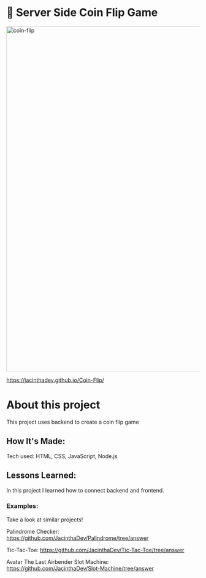 # 💸 Server Side Coin Flip Game

<img width="898" alt="coin-flip" src="https://github.com/JacinthaDev/Coin-Flip/assets/129231721/090d2d76-4c2f-40f2-8b60-9b9f73622b34">


https://jacinthadev.github.io/Coin-Flip/

# About this project
This project uses backend to create a coin flip game


## How It's Made:
Tech used: HTML, CSS, JavaScript, Node.js


## Lessons Learned:
In this project I learned how to connect backend and frontend.  

### Examples:
Take a look at similar projects!

Palindrome Checker: https://github.com/JacinthaDev/Palindrome/tree/answer

Tic-Tac-Toe: https://github.com/JacinthaDev/Tic-Tac-Toe/tree/answer

Avatar The Last Airbender Slot Machine: https://github.com/JacinthaDev/Slot-Machine/tree/answer
